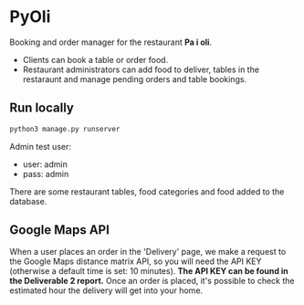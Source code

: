 # PyOli

Booking and order manager for the restaurant **Pa i oli**.

- Clients can book a table or order food.
- Restaurant administrators can add food to deliver, tables in the restaraunt and manage pending orders and table
  bookings.

## Run locally

```bash
python3 manage.py runserver
```

Admin test user:

- user: admin
- pass: admin

There are some restaurant tables, food categories and food added to the database.

## Google Maps API
When a user places an order in the 'Delivery' page, we make a request to the Google Maps distance matrix API, so you
will need the API KEY (otherwise a default time is set: 10 minutes). **The API KEY can be found in the Deliverable 2 report.**
Once an order is placed, it's possible to check the estimated hour the delivery will get into your home.
